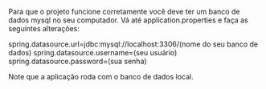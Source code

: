 Para que o projeto funcione corretamente você deve ter um banco de dados mysql no seu computador. Vá até application.properties e faça as seguintes alterações:

spring.datasource.url=jdbc:mysql://localhost:3306/(nome do seu banco de dados)
spring.datasource.username=(seu usuário)
spring.datasource.password=(sua senha)

Note que a aplicação roda com o banco de dados local.
